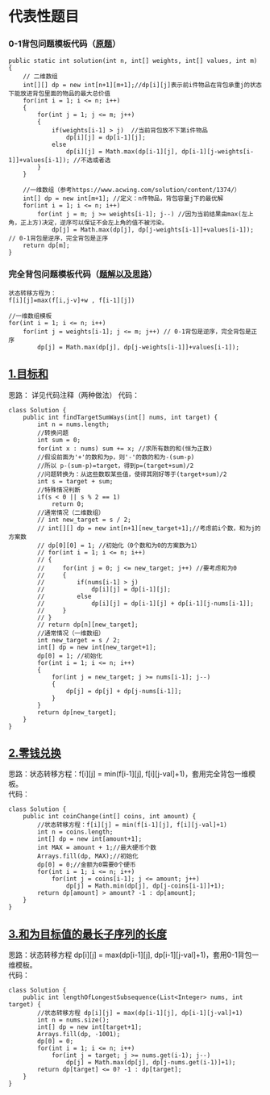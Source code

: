 # 代表性题目

### 0-1背包问题模板代码（[原题](https://www.marscode.cn/practice/vk3kkpde4ndp9k?problem_id=7424436653369884716)）
```
public static int solution(int n, int[] weights, int[] values, int m) {
    // 二维数组
    int[][] dp = new int[n+1][m+1];//dp[i][j]表示前i件物品在背包承重j的状态下能放进背包里面的物品的最大总价值
    for(int i = 1; i <= n; i++)
    {
        for(int j = 1; j <= m; j++)
        {
            if(weights[i-1] > j)  //当前背包放不下第i件物品
                dp[i][j] = dp[i-1][j];
            else
                dp[i][j] = Math.max(dp[i-1][j], dp[i-1][j-weights[i-1]]+values[i-1]); //不选或者选
        }
    }

    //一维数组（参考https://www.acwing.com/solution/content/1374/）
    int[] dp = new int[m+1]; //定义：n件物品，背包容量j下的最优解
    for(int i = 1; i <= n; i++)
        for(int j = m; j >= weights[i-1]; j--) //因为当前结果由max(左上角，正上方)决定，逆序可以保证不会左上角的值不被污染。
            dp[j] = Math.max(dp[j], dp[j-weights[i-1]]+values[i-1]); // 0-1背包是逆序，完全背包是正序
    return dp[m];
}
```


### 完全背包问题模板代码（[题解以及思路](https://www.acwing.com/solution/content/5345/)）
```
状态转移方程为：
f[i][j]=max(f[i,j-v]+w , f[i-1][j])

//一维数组模板
for(int i = 1; i <= n; i++)
    for(int j = weights[i-1]; j <= m; j++) // 0-1背包是逆序，完全背包是正序
        dp[j] = Math.max(dp[j], dp[j-weights[i-1]]+values[i-1]); 
```

## [1.目标和](https://leetcode.cn/problems/target-sum/description/)
思路： 详见代码注释（两种做法）
代码：
```
class Solution {
    public int findTargetSumWays(int[] nums, int target) {
        int n = nums.length;
        //转换问题
        int sum = 0;
        for(int x : nums) sum += x; //求所有数的和(恒为正数)
        //假设前面为'+'的数和为p，则'-'的数的和为-(sum-p)
        //所以 p-(sum-p)=target，得到p=(target+sum)/2
        //问题转换为：从这些数取某些值，使得其刚好等于(target+sum)/2
        int s = target + sum;
        //特殊情况判断
        if(s < 0 || s % 2 == 1)
            return 0;
        //通常情况（二维数组）
        // int new_target = s / 2;
        // int[][] dp = new int[n+1][new_target+1];//考虑前i个数，和为j的方案数
        // dp[0][0] = 1; //初始化（0个数和为0的方案数为1）
        // for(int i = 1; i <= n; i++)
        // {
        //     for(int j = 0; j <= new_target; j++) //要考虑和为0
        //     {
        //         if(nums[i-1] > j)
        //             dp[i][j] = dp[i-1][j];
        //         else
        //             dp[i][j] = dp[i-1][j] + dp[i-1][j-nums[i-1]];
        //     }
        // }
        // return dp[n][new_target];
        //通常情况（一维数组）
        int new_target = s / 2;
        int[] dp = new int[new_target+1];
        dp[0] = 1; //初始化
        for(int i = 1; i <= n; i++)
        {
            for(int j = new_target; j >= nums[i-1]; j--) 
            {
                dp[j] = dp[j] + dp[j-nums[i-1]];
            }
        }
        return dp[new_target];
    }
}
```

## [2.零钱兑换](https://leetcode.cn/problems/coin-change/description/)
思路：状态转移方程：f[i][j] = min(f[i-1][j], f[i][j-val]+1)，套用完全背包一维模板。   
代码：
```
class Solution {
    public int coinChange(int[] coins, int amount) {
        //状态转移方程：f[i][j] = min(f[i-1][j], f[i][j-val]+1)
        int n = coins.length;
        int[] dp = new int[amount+1];
        int MAX = amount + 1;//最大硬币个数
        Arrays.fill(dp, MAX);//初始化
        dp[0] = 0;//金额为0需要0个硬币
        for(int i = 1; i <= n; i++)
            for(int j = coins[i-1]; j <= amount; j++)
                dp[j] = Math.min(dp[j], dp[j-coins[i-1]]+1);
        return dp[amount] > amount? -1 : dp[amount];
    }
}
```

## [3.和为目标值的最长子序列的长度](https://leetcode.cn/problems/length-of-the-longest-subsequence-that-sums-to-target/description/)
思路：状态转移方程 dp[i][j] = max(dp[i-1][j], dp[i-1][j-val]+1)，套用0-1背包一维模板。   
代码：
```
class Solution {
    public int lengthOfLongestSubsequence(List<Integer> nums, int target) {
        //状态转移方程 dp[i][j] = max(dp[i-1][j], dp[i-1][j-val]+1)
        int n = nums.size();
        int[] dp = new int[target+1];
        Arrays.fill(dp, -1001);
        dp[0] = 0;
        for(int i = 1; i <= n; i++)
            for(int j = target; j >= nums.get(i-1); j--)
                dp[j] = Math.max(dp[j], dp[j-nums.get(i-1)]+1);
        return dp[target] <= 0? -1 : dp[target];
    }
}
```
